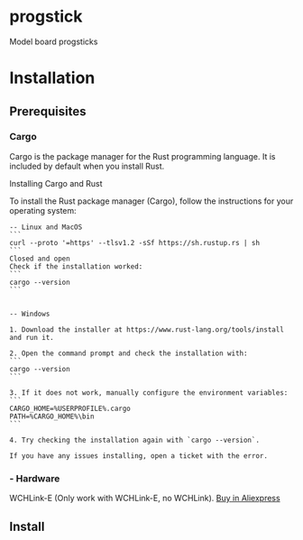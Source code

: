 # progstick
Model board progsticks 


# Installation

## Prerequisites

### Cargo
Cargo is the package manager for the Rust programming language. It is included by default when you install Rust.

Installing Cargo and Rust

To install the Rust package manager (Cargo), follow the instructions for your operating system:

    -- Linux and MacOS
    ```
    curl --proto '=https' --tlsv1.2 -sSf https://sh.rustup.rs | sh
    ```
    Closed and open 
    Check if the installation worked:
    ```
    cargo --version
    ```


    -- Windows  

    1. Download the installer at https://www.rust-lang.org/tools/install and run it.

    2. Open the command prompt and check the installation with:
    ```
    cargo --version
    ```

    3. If it does not work, manually configure the environment variables:
    ```
    CARGO_HOME=%USERPROFILE%.cargo
    PATH=%CARGO_HOME%\bin
    ```

    4. Try checking the installation again with `cargo --version`.

    If you have any issues installing, open a ticket with the error.

### - Hardware
WCHLink-E (Only work with WCHLink-E, no WCHLink).
[Buy in Aliexpress](https://www.aliexpress.us/w/wholesale-WCHLink%2525252dE.html)





## Install 